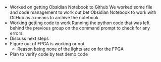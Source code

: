 
- Worked on getting Obsidian Notebook to Github
	We worked some file and code management to work out bet Obsidian Notebook to work with GitHub as a means to archive the notebook.
- Working getting code to work
	Running the python code that was left behind the previous group on the command prompt to check for any errors.
- Discuss next steps
- Figure out of FPGA is working or not
	- Reason being none of the lights are on for the FPGA
- Plan to verify code by test demo code